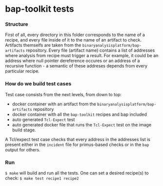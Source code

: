 
# bap-toolkit tests

### Structure
First of all, every directory in this folder corresponds to the name of a recipe,
and every file inside of it to the name of an artifact to check.
Artifacts themselfs are taken from the `binaryanalysisplatform/bap-artifacts` repository.
Every file (artifact name) contains a list of addresses where
analysis from recipe must trigger a result. For example, it could be an
address where null pointer dereference occures or an address of a
recursive function - a semantic of these addreses depends from every
particular recipe.

### How do we build test cases

Test case consists from the next levels, from down to top:

- docker container with an artifact from the `binaryanalysisplatform/bap-artifacts` repository
- docker container with all the `bap-toolkit` recipes and bap included
- auto generated `Tcl-Expect` test
- auto generated docker file that runs the `Tcl-Expect` test on the image build stage.

A Tcl/expect test case checks that every address in the addresses list
is present either in the `incident` file for primus-based checks or in the `bap`
output for others.

### Run
`$ make` will build and run all the tests. One can set a desired recipe(s) to check:
`$ make test recipe1 recipe2`
